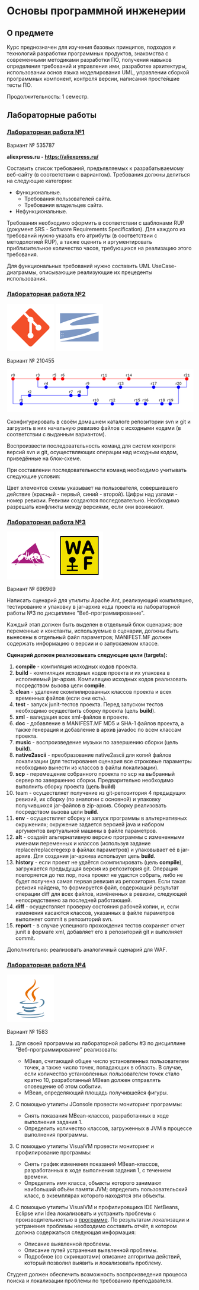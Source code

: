 # Основы программной инженерии

## **О предмете**

Курс преднозначен для изучения базовых принципов, подходов и технологий разработки программных продуктов, знакомства с современными методиками разработки ПО, получения навыков определения требований и управления ими, разработке архитектуры, использовании основ языка моделирования UML, управлении сборкой программных компонент, контроля версии, написания простейшие тесты ПО.

Продолжительность: 1 семестр.

## **Лабораторные работы**

### [**Лабораторная работа №1**](https://github.com/kihort-si/itmo/tree/main/opi/lab1)

Вариант № 535787

**aliexpress.ru - https://aliexpress.ru/**

Составить список требований, предъявляемых к разрабатываемому веб-сайту (в соответствии с вариантом). Требования должны делиться на следующие категории:

- Функциональные.
    - Требования пользователей сайта.
    - Требования владельцев сайта.
- Нефункциональные.

Требования необходимо оформить в соответствии с шаблонами RUP (документ SRS - Software Requirements Specification). Для каждого из требований нужно указать его атрибуты (в соответствии с методологией RUP), а также оценить и аргументировать приблизительное количество часов, требующихся на реализацию этого требования.

Для функциональных требований нужно составить UML UseCase-диаграммы, описывающие реализующие их прецеденты использования.

### [**Лабораторная работа №2**](https://github.com/kihort-si/itmo/tree/main/opi/lab2)
![Git](https://github.com/kihort-si/itmo/blob/main/common/git.svg)
![SVN](https://github.com/kihort-si/itmo/blob/main/common/svn.svg)

Вариант № 210455

![commits](https://github.com/kihort-si/itmo/blob/main/common/opi/commits.png)

Сконфигурировать в своём домашнем каталоге репозитории svn и git и загрузить в них начальную ревизию файлов с исходными кодами (в соответствии с выданным вариантом).

Воспроизвести последовательность команд для систем контроля версий svn и git, осуществляющих операции над исходным кодом, приведённые на блок-схеме.

При составлении последовательности команд необходимо учитывать следующие условия:

Цвет элементов схемы указывает на пользователя, совершившего действие (красный - первый, синий - второй).
Цифры над узлами - номер ревизии. Ревизии создаются последовательно.
Необходимо разрешать конфликты между версиями, если они возникают.

### [**Лабораторная работа №3**](https://github.com/kihort-si/itmo/tree/main/opi/lab3)
![Ant](https://github.com/kihort-si/itmo/blob/main/common/ant.svg)
![Waf](https://github.com/kihort-si/itmo/blob/main/common/waf.svg)

Вариант № 696969

Написать сценарий для утилиты Apache Ant, реализующий компиляцию, тестирование и упаковку в jar-архив кода проекта из лабораторной работы №3 по дисциплине "Веб-программирование".

Каждый этап должен быть выделен в отдельный блок сценария; все переменные и константы, используемые в сценарии, должны быть вынесены в отдельный файл параметров; MANIFEST.MF должен содержать информацию о версии и о запускаемом классе.

**Cценарий должен реализовывать следующие цели (targets):**

1. **compile** - компиляция исходных кодов проекта.
2. **build** - компиляция исходных кодов проекта и их упаковка в исполняемый jar-архив. Компиляцию исходных кодов реализовать посредством вызова цели **compile**.
3. **clean** - удаление скомпилированных классов проекта и всех временных файлов (если они есть).
4. **test** - запуск junit-тестов проекта. Перед запуском тестов необходимо осуществить сборку проекта (цель **build**).
5. **xml** - валидация всех xml-файлов в проекте.
6. **doc** - добавление в MANIFEST.MF MD5 и SHA-1 файлов проекта, а также генерация и добавление в архив javadoc по всем классам проекта.
7. **music** - воспроизведение музыки по завершению сборки (цель **build**).
8. **native2ascii** - преобразование native2ascii для копий файлов локализации (для тестирования сценария все строковые параметры необходимо вынести из классов в файлы локализации).
9. **scp** - перемещение собранного проекта по scp на выбранный сервер по завершению сборки. Предварительно необходимо выполнить сборку проекта (цель **build**)
10. team - осуществляет получение из git-репозитория 4 предыдущих ревизий, их сборку (по аналогии с основной) и упаковку получившихся jar-файлов в zip-архив. Сборку реализовать посредством вызова цели **build**.
11. **env** - осуществляет сборку и запуск программы в альтернативных окружениях; окружение задается версией java и набором аргументов виртуальной машины в файле параметров.
12. **alt** - создаёт альтернативную версию программы с измененными именами переменных и классов (используя задание replace/replaceregexp в файлах параметров) и упаковывает её в jar-архив. Для создания jar-архива использует цель **build**.
13. **history** - если проект не удаётся скомпилировать (цель **compile**), загружается предыдущая версия из репозитория git. Операция повторяется до тех пор, пока проект не удастся собрать, либо не будет получена самая первая ревизия из репозитория. Если такая ревизия найдена, то формируется файл, содержащий результат операции diff для всех файлов, измёненных в ревизии, следующей непосредственно за последней работающей.
14. **diff** - осуществляет проверку состояния рабочей копии, и, если изменения касаются классов, указанных в файле параметров выполняет commit в репозиторий svn.
15. **report** - в случае успешного прохождения тестов сохраняет отчет junit в формате xml, добавляет его в репозиторий git и выполняет commit.

Дополнительно: реализовать аналогичный сценарий для WAF.

### [**Лабораторная работа №4**](https://github.com/kihort-si/itmo/tree/main/opi/lab4)
![Java](https://github.com/kihort-si/itmo/blob/main/common/java.svg)

Вариант № 1583

1. Для своей программы из лабораторной работы #3 по дисциплине "Веб-программирование" реализовать:

    - MBean, считающий общее число установленных пользователем точек, а также число точек, попадающих в область. В случае, если количество установленных пользователем точек стало кратно 10, разработанный MBean должен отправлять оповещение об этом событии.
    - MBean, определяющий площадь получившейся фигуры.

2. С помощью утилиты JConsole провести мониторинг программы:

    - Снять показания MBean-классов, разработанных в ходе выполнения задания 1.
    - Определить количество классов, загруженных в JVM в процессе выполнения программы.

3. С помощью утилиты VisualVM провести мониторинг и профилирование программы:

    - Снять график изменения показаний MBean-классов, разработанных в ходе выполнения задания 1, с течением времени.
    - Определить имя класса, объекты которого занимают наибольший объём памяти JVM; определить пользовательский класс, в экземплярах которого находятся эти объекты.

4. С помощью утилиты VisualVM и профилировщика IDE NetBeans, Eclipse или Idea локализовать и устранить проблемы с производительностью в [программе](https://se.ifmo.ru/documents/10180/189115/HttpUnit.tar.gz/7bf1032e-d16e-be85-c71b-dbe73c0178ba?t=1651168887037&download=true). По результатам локализации и устранения проблемы необходимо составить отчёт, в котором должна содержаться следующая информация:

    - Описание выявленной проблемы.
    - Описание путей устранения выявленной проблемы.
    - Подробное (со скриншотами) описание алгоритма действий, который позволил выявить и локализовать проблему.

Студент должен обеспечить возможность воспроизведения процесса поиска и локализации проблемы по требованию преподавателя.